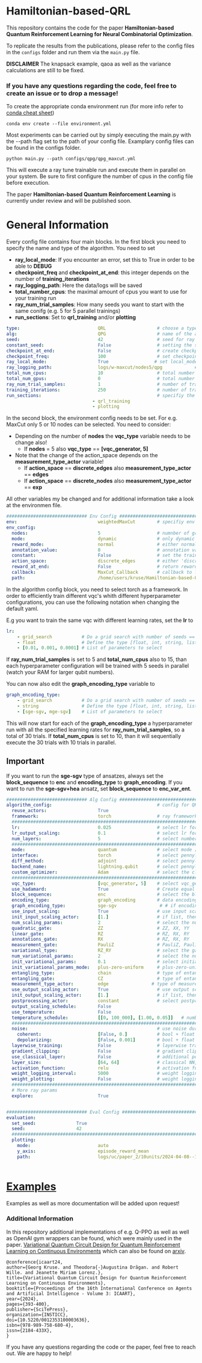 # Hamiltonian-based-QRL

This repository contains the code for the paper **Hamiltonian-based Quantum Reinforcement Learning for Neural Combinatorial Optimization**. 

To replicate the results from the publications, please refer to the config files in the `configs` folder and run them via the `main.py` file. 

**DISCLAIMER** The knapsack example, qaoa as well as the variance calculations are still to be fixed.

### If you have any questions regarding the code, feel free to create an issue or to drop a message!

To create the appropriate conda environment run (for more info refer to [conda cheat sheet](https://docs.conda.io/projects/conda/en/4.6.0/_downloads/52a95608c49671267e40c689e0bc00ca/conda-cheatsheet.pdf))

```
conda env create --file environment.yml
```

Most experiments can be carried out by simply executing the main.py with the --path flag set to the path of your config file. Examplary config files can be found in the configs folder.

```
python main.py --path configs/qpg/qpg_maxcut.yml
```

This will execute a ray tune trainable run and execute them in parallel on your system. Be sure to first configure the number of cpus in the config file before execution.

The paper **Hamiltonian-based Quantum Reinforcement Learning** is currently under review and will be published soon. 

# General Information

Every config file contains four main blocks. In the first block you need to specify the name and type of the algorithm. You need to set

- **ray_local_mode**: If you encounter an error, set this to True in order to be able to **DEBUG**
- **checkpoint_freq** and **checkpoint_at_end**: this integer depends on the number of **training_iterations**
- **ray_logging_path**: Here the data/logs will be saved
- **total_number_cpus**: the maximal amount of cpus you want to use for your training run
- **ray_num_trial_samples**: How many seeds you want to start with the same conifg (e.g. 5 for 5 parallel trainings)
- **run_sections**: Set to **qrl_training** and/or **plotting** 

```yaml
type:                             QRL                   # choose a type: QRL, GA, ES
alg:                              QPG                   # name of the algorithm [QPPO, QPG, QDQN]
seed:                             42                    # seed for ray alogorithms/pytorch
constant_seed:                    False                 # setting the same seed accross all runs
checkpoint_at_end:                False                 # create checkpoint at the end of training
checkpoint_freq:                  100                   # set checkpoint frequency, depends on training iterations
ray_local_mode:                   True                 # set local_mode of ray to True for debugging
ray_logging_path:                 logs/w-maxcut/nodes5/qpg            # logging directory
total_num_cpus:                   10                    # total number of cpus
total_num_gpus:                   0                     # total number of gpus
ray_num_trial_samples:            1                     # number of training seeds per combination
training_iterations:              250                   # number of training iterations
run_sections:                                           # specifiy the code you want to run
                                - qrl_training
                                - plotting

```

In the second block, the environment config needs to be set. For e.g. MaxCut only 5 or 10 nodes can be selected. You need to consider:

- Depending on the number of **nodes** the **vqc_type** variable needs to be change also!
    - If **nodes** = 5 also **vqc_type** == **[vqc_generator, 5]**
- Note that the change of the action_space depends on the **measurement_type_actor** variable!
    - If **action_space** == **discrete_edges** also **measurement_type_actor** == **edges**
    - If **action_space** == **discrete_nodes** also **measurement_type_actor** == **exp**

All other variables my be changed and for additional information take a look at the environmen file.
```yaml
############################## Env Config #############################################
env:                              weightedMaxCut        # specifiy env string                              
env_config:
  nodes:                          5                     # numnber of graph nodes either set to 5 or 10
  mode:                           dynamic               # only dynamic implemented
  reward_mode:                    normal                # either normal or ratio
  annotation_value:               0                     # annotation value (either 0 or 2pi)
  constant:                       False                 # set the training graph constant for testing
  action_space:                   discrete_edges        # either 'discrete_nodes' or 'discrete_edges' measurements (measurement needs to be set to 'skolik' for discrete_edges)       
  reward_at_end:                  False                 # return reward only at end if set True
  callback:                       MaxCut_Callback       # callback to log additional information during training     
  path:                           /home/users/kruse/Hamiltonian-based-QRL # path to dataset needs to be specified (run pwd / current directory)
```

In the algorithm config block, you need to select torch as a framework. In order to efficiently train different vqc's whith different hyperparameter configurations, you can use the following notation when changing the default yaml.

E.g you want to train the same vqc with different learning rates, set the **lr** to

```yaml
lr: 
    - grid_search           # Do a grid search with number of seeds == ray_num_trial_samples
    - float                 # Define the type [float, int, string, list]
    - [0.01, 0.001, 0.0001] # List of parameters to select
```

If **ray_num_trial_samples** is set to 5 and **total_num_cpus** also to 15, than each hyperparameter configuration will be trained with 5 seeds in parallel (watch your RAM for larger qubit numbers).

You can now also edit the **graph_encoding_type** variable to 

```yaml
graph_encoding_type: 
    - grid_search           # Do a grid search with number of seeds == ray_num_trial_samples
    - string                # Define the type [float, int, string, list]
    - [sge-sgv, mge-sgv]    # List of parameters to select
```

This will now start for each of the **graph_encoding_type** a hyperparameter run with all the specified learning rates for **ray_num_trial_samples**, so a total of 30 trials. If **total_num_cpus** is set to 10, than it will sequentially execute the 30 trials with 10 trials in parallel.

## Important 

If you want to run the **sge-sgv** type of ansatzes, always set the **block_sequence** to **enc** and **encoding_type** to **graph_encoding**. If you want to run the **sge-sgv+hea** ansatz, set **block_sequence** to **enc_var_ent**.

```yaml
############################## Alg Config #############################################
algorithm_config:                                       # config for QRL training
  reuse_actors:                   True  
  framework:                      torch                 # ray framework, only torch supported.
  ###########################################################################
  lr:                             0.025                 # select lr for nn, variational params and input scaling params
  lr_output_scaling:              0.1                   # select lr for output scaling params
  num_layers:                     5                     # select number of layers of vqc (layer nn defined below)
  ###########################################################################
  mode:                           quantum               # select mode [classical, quantum]
  interface:                      torch                 # select pennylane interface, default: torch
  diff_method:                    adjoint               # select pennylane diff_method [adjoing, backprop, ...] 
  backend_name:                   lightning.qubit       # select pennylane backend [lightning.qubit, default.qubit, ...]
  custom_optimizer:               Adam                  # select the classical optimizer [Adam, RMSprop, LBFGS, ...] 
  ###########################################################################
  vqc_type:                       [vqc_generator, 5]    # select vqc_generator or other circuit generator function + number of qubits (take a look at vqc_switch)
  use_hadamard:                   True                  # Create equal superposition in the beginning [True, False]
  block_sequence:                 enc                   # select the block sequence, enc_var_ent == classical hea ansatz, graph_encoding only needs enc 
  encoding_type:                  graph_encoding        # data encoding type [angular_classical (RY_RZ), arctan_sigmoid, graph_encoding ... ]
  graph_encoding_type:            sge-sgv                # # if encoding_type=graph_encoding, than select [sge-sgv, mge-sgv, mge-mgv, hamiltonian-hea, angular-hea, angular, ...]
  use_input_scaling:              True                  # use input scaling [True, False] 
  init_input_scaling_actor:       [1.]                  # if list, then each gate gets one params, if single float, all have same param [[1.], 1., ...]
  num_scaling_params:             2                     # select the number of params, so e.g. 2 for angular_classical -> RY_RZ
  quadratic_gate:                 ZZ                    # ZZ, XX, YY
  linear_gate:                    RZ                    # RZ, RX, RY
  annotations_gate:               RX                    # RZ, RX, RY
  measurement_gate:               PauliZ                # PauliZ, PauliX, PauliY
  variational_type:               RZ_RY                 # select the gate sequence [RZ_RY, RY_RZ]
  num_variational_params:         2                     # select the number of params, so e.g. 2 for RZ_RY
  init_variational_params:        0.1                   # select initialization of the variational parameters
  init_variational_params_mode:   plus-zero-uniform     # plus-zero-uniform, plus-plus-normal, plus-zero-normal
  entangling_type:                chain                 # type of entanglement [chain, full, ...]
  entangling_gate:                CZ                    # type of entanglement gate [CNOT, CZ, CH, ...]
  measurement_type_actor:         edge                # type of measurement (check the python files for examples) (exp for discrete) exp_@_exp+exp
  use_output_scaling_actor:       True                  # use output scaling [True, False]
  init_output_scaling_actor:      [1.]                  # if list, then each qubit gets one param, if single float, all have same param [[1.], 1., ...]
  postprocessing_actor:           constant              # select postprocessing (check the file postprocessing.py)
  output_scaling_schedule:        False
  use_temperature:                False
  temperature_schedule:           [[0, 100_000], [1.00, 0.05]]   # number of increment steps, total steps
  ###########################################################################
  noise:                                                # use noise during training
    coherent:                     [False, 0.]           # bool + float for magnitude of used coherent noise
    depolarizing:                 [False, 0.001]        # bool + float for magnitude of used depolarizing noise
  layerwise_training:             False                 # layerwise training (DEPRECATED)
  gradient_clipping:              False                 # gradient clipping (DEPRECATED)
  use_classical_layer:            False                 # additional postprocessing (DEPRECATED)
  layer_size:                     [64, 64]              # classical NN, max 3 layers with in as number of neurons in the according layer
  activation_function:            relu                  # activation function of classical NN
  weight_logging_interval:        5000                  # weight logging + plotting interval (DEPRECATED)
  weight_plotting:                False                 # weight logging + plotting (DEPRECATED)
  ###########################################################################
  # More ray params
  explore:                        True


############################## Eval Config #############################################
evaluation:
  set_seed:               True 
  seed:                   42
  ###########################################################################
  plotting:
    mode:                         auto 
    y_axis:                       episode_reward_mean 
    path:                         logs/uc/paper_2/10units/2024-04-08--17-00-08_QRL_QPG
  
```

# [Examples]()

Examples as well as more documentation will be added upon request!

### Additional Information

In this repository additional implementations of e.g. Q-PPO as well as well as OpenAI gym wrappers can be found, which were mainly used in the paper. [Variational Quantum Circuit Design for Quantum Reinforcement Learning on Continuous Environments](https://www.scitepress.org/PublicationsDetail.aspx?ID=gnvuXCuulvU=&t=1) which can also be found on [arxiv](https://arxiv.org/abs/2312.13798).

```
@conference{icaart24,
author={Georg Kruse. and Theodora{-}Augustina Drăgan. and Robert Wille. and Jeanette Miriam Lorenz.},
title={Variational Quantum Circuit Design for Quantum Reinforcement Learning on Continuous Environments},
booktitle={Proceedings of the 16th International Conference on Agents and Artificial Intelligence - Volume 3: ICAART},
year={2024},
pages={393-400},
publisher={SciTePress},
organization={INSTICC},
doi={10.5220/0012353100003636},
isbn={978-989-758-680-4},
issn={2184-433X},
}
```



If you have any questions regarding the code or the paper, feel free to reach out. We are happy to help!
